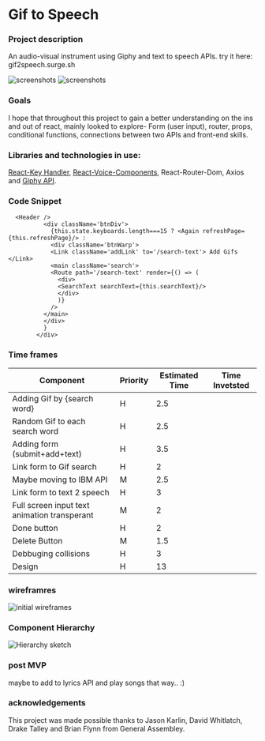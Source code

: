 # Gif to Speech 

### Project description 
An audio-visual instrument using Giphy and text to speech APIs.
try it here: gif2speech.surge.sh

![screenshots](https://i.imgur.com/XYaE5bH.png)
![screenshots](https://i.imgur.com/1RbLOC3.jpg)

### Goals
I hope that throughout this project to gain a better understanding on the ins and out of react, mainly looked to explore- Form (user input), router, props, conditional functions, connections between two APIs and front-end skills. 

### Libraries and technologies in use:
[React-Key Handler](https://www.npmjs.com/package/react-key-handler), [React-Voice-Components](https://github.com/grvcoelho/react-voice-components/), React-Router-Dom, Axios and [Giphy API](https://developers.giphy.com/docs/). 

### Code Snippet

```
  <Header />
          <div className='btnDiv'>
            {this.state.keyboards.length===15 ? <Again refreshPage={this.refreshPage}/> :
            <div className='btnWarp'>
            <Link className='addLink' to='/search-text'> Add Gifs </Link>
            <main className='search'>
            <Route path='/search-text' render={() => (
              <div>
              <SearchText searchText={this.searchText}/>
              </div>
              )}
            />
          </main>
          </div>
          }
        </div>
```

### Time frames
Component | Priority | Estimated Time | Time Invetsted 
--- | --- | --- | ---
Adding Gif by {search word} | H | 2.5 |
Random Gif to each search word | H | 2.5 |
Adding form (submit+add+text) | H | 3.5 |
Link form to Gif search | H | 2 |
Maybe moving to IBM API | M | 2.5 |
Link form to text 2 speech | H | 3 |
Full screen input text animation transperant | M | 2
Done button | H | 2
Delete Button | M | 1.5
Debbuging collisions | H | 3
Design | H | 13

### wireframres
![initial wireframes](https://i.imgur.com/40MRckk.png)

### Component Hierarchy
![Hierarchy sketch](https://i.imgur.com/wiiLKik.jpg)

### post MVP
maybe to add to lyrics API and play songs that way.. :)

### acknowledgements
This project was made possible thanks to Jason Karlin, David Whitlatch, Drake Talley and  Brian Flynn from General Assembley.



